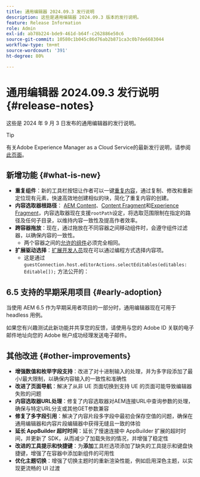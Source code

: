 ```yaml
---
title: 通用编辑器 2024.09.3 发行说明
description: 这些是通用编辑器 2024.09.3 版本的发行说明。
feature: Release Information
role: Admin
exl-id: ab78b224-bde9-461d-b64f-c262886e50c6
source-git-commit: 10580c1b045c86d76ab2b871ca3c0b7de6683044
workflow-type: tm+mt
source-wordcount: '391'
ht-degree: 80%

---
```


# 通用编辑器 2024.09.3 发行说明 {#release-notes}

这些是 2024 年 9 月 3 日发布的通用编辑器的发行说明。

>[!TIP]
>
>有关Adobe Experience Manager as a Cloud Service的最新发行说明，请参阅[此页面](/help/release-notes/release-notes-cloud/release-notes-current.md)。

## 新增功能 {#what-is-new}

* **重复组件**：新的工具栏按钮让作者可以一键[重复内容](/help/sites-cloud/authoring/universal-editor/authoring.md#duplicating-components)，通过复制、修改和重新定位现有元素，快速高效地创建相似的块，简化了重复内容的创建。
* **内容选取器根路径**： [AEM Content](/help/implementing/universal-editor/field-types.md#aem-content)、[Content Fragment](/help/implementing/universal-editor/field-types.md#content-fragment)和[Experience Fragment](/help/implementing/universal-editor/field-types.md#experience-fragment)，内容选取器现在支援`rootPath`设定，将选取范围限制在指定的路径及任何子目录，以维持内容一致性及提高作者效率。
* **跨容器拖放**：现在，通过拖放在不同容器之间移动组件时，会遵守组件过滤器，以确保内容的一致性。
   * 两个容器之间的[允许的组件](/help/implementing/universal-editor/filtering.md)必须完全相同。
* **扩展驱动选择**：[扩展开发人员](/help/implementing/universal-editor/customizing.md#extending)现在可以通过编程方式选择内容项。
   * 这是通过 `guestConnection.host.editorActions.selectEditables(editables: Editable[]);` 方法公开的：

## 6.5 支持的早期采用项目 {#early-adoption}

当使用 AEM 6.5 作为早期采用者项目的一部分时，通用编辑器现在可用于 headless 用例。

如果您有兴趣测试此新功能并共享您的反馈，请使用与您的 Adobe ID 关联的电子邮件地址向您的 Adobe 帐户成功经理发送电子邮件。

## 其他改进 {#other-improvements}

* **增强数值和枚举字段支持**：改进了对十进制输入的处理，并为多字段添加了最小/最大限制，以确保内容输入的一致性和准确性
* **改进了页面导航**：解决了从非 UE 页面切换到支持 UE 的页面可能导致编辑器失败的问题
* **内容选取器URL处理**：修复了内容选取器对AEM连接URL中查询参数的处理，确保与特定URL分支或其他GET参数兼容
* **修复了多字段引用**：解决了内容片段多字段中最初会保存空值的问题，确保在通用编辑器和内容片段编辑器中获得无缝且一致的体验
* **延长 AppBuilder 超时时间**：延长了慢速连接中 AppBuilder 扩展的超时时间，并更新了 SDK，从而减少了加载失败的情况，并增强了稳定性
* **改进的工具提示和快捷键**：为&#x200B;**添加**&#x200B;工具栏选项添加了缺失的工具提示和键盘快捷键，增强了在容器中添加新组件的可用性
* **优化主题切换**：增强了切换主题时的重新渲染性能，例如启用深色主题，以实现更流畅的 UI 过渡
